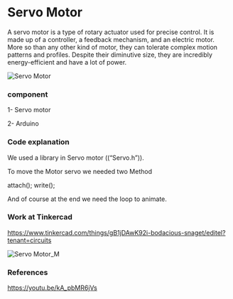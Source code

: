 # Servo Motor

A servo motor is a type of rotary actuator used for precise control. It is made up of a controller, a feedback mechanism, and an electric motor. More so than any other kind of motor, they can tolerate complex motion patterns and profiles. Despite their diminutive size, they are incredibly energy-efficient and have a lot of power.

![Servo Motor](https://github.com/MohammedAwadhh/Servo-Motor_M/assets/139158830/84c4e088-2417-4d6f-902c-548fd8079858)


### component

1- Servo motor

2- Arduino







### Code explanation

We used a library in Servo motor ((“Servo.h”)).

To move the Motor servo we needed two Method 

attach();
  write();

And of course at the end we need the loop to animate.



### Work at Tinkercad

https://www.tinkercad.com/things/gB1jDAwK92i-bodacious-snaget/editel?tenant=circuits

![Servo Motor_M](https://github.com/MohammedAwadhh/Servo-Motor_M/assets/139158830/e2dd1cf7-bd15-42cc-9f15-fdbff1544ffc)


### References

https://youtu.be/kA_pbMR6jVs

